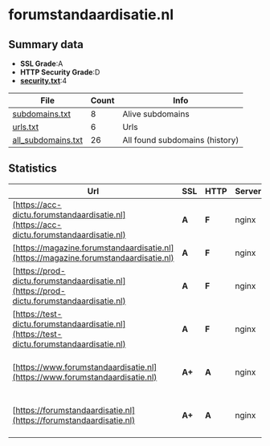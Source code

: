 

# forumstandaardisatie.nl
## Summary data


 - **SSL Grade**:A
 - **HTTP Security Grade**:D
 - **[security.txt](https://www.digitaleoverheid.nl/nieuws/standaard-security-txt-nu-verplicht-voor-overheid/)**:4


| File       | Count | Info |
|------------|-------|------|
|[subdomains.txt](/data/forumstandaardisatie.nl/subdomains.txt)|8|Alive subdomains|
|[urls.txt](/data/forumstandaardisatie.nl/urls.txt)|6|Urls|
|[all_subdomains.txt](/data/forumstandaardisatie.nl/all_subdomains.txt)|26|All found subdomains (history)|


## Statistics


| Url | SSL | HTTP | Server | Cookie | HSTS | CORS | CTO | CSP | XFO | XXP | RP |FP| Tech |Title |
|--------|-------|-------|------|------|------|------|------|------|------|------|------|------|------|------|
|[https://acc-dictu.forumstandaardisatie.nl](https://acc-dictu.forumstandaardisatie.nl)| **A**| **F**|nginx| | | | | | | | :white_check_mark: | |Basic Nginx|401 Authorizatio...|
|[https://magazine.forumstandaardisatie.nl](https://magazine.forumstandaardisatie.nl)| **A**| **F**|nginx| | | | | | | | :white_check_mark: | |Nginx||
|[https://prod-dictu.forumstandaardisatie.nl](https://prod-dictu.forumstandaardisatie.nl)| **A**| **F**|nginx| | | | | | | | :white_check_mark: | |Basic Nginx|401 Authorizatio...|
|[https://test-dictu.forumstandaardisatie.nl](https://test-dictu.forumstandaardisatie.nl)| **A**| **F**|nginx| | | | | | | | :white_check_mark: | |Basic Nginx|401 Authorizatio...|
|[https://www.forumstandaardisatie.nl](https://www.forumstandaardisatie.nl)| **A+**| **A**|nginx| |:white_check_mark: | | |:warning: | :white_check_mark: | :white_check_mark: | :white_check_mark: | |Drupal:10 HSTS Nginx PHP|Home | Forum Sta...|
|[https://forumstandaardisatie.nl](https://forumstandaardisatie.nl)| **A+**| **A**|nginx| |:white_check_mark: | | |:warning: | :white_check_mark: | :white_check_mark: | :white_check_mark: | |Drupal:10 HSTS Nginx PHP|Home | Forum Sta...|

